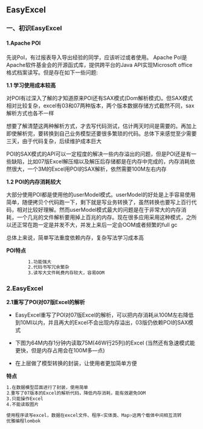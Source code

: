 ## EasyExcel

### 一、初识EasyExcel

#### 1.Apache POl

先说PoI，有过报表导入导出经验的同学，应该听过或者使用。
Apache PoI是Apache软件基金会的开源函式库，提供跨平台的Java API实现Microsoft office格式档案读写。但是存在如下一些问题:

**1.1 学习使用成本较高**

对POI有过深入了解的才知道原来POl还有SAX模式(Dom解析模式)。但SAX模式相对比较复杂，excel有03和07两种版本，两个版本数据存储方式截然不同，sax解析方式也各不一样

想要了解清楚这两种解析方式，才去写代码测试，估计两天时间是需要的。再加上即使解析完，要转换到自己业务模型还要很多繁琐的代码。总体下来感觉至少需要三天，由于代码复杂，后续维护成本巨大

POI的SAX模式的API可以一定程度的解决一些内存溢出的问题，但是POI还是有一些缺陷，比如07版Excel解压缩以及解压后存储都是在内存中完成的，内存消耗依然很大，一个3M的Excel用POI的SAX解析，依然需要100M左右内存

**1.2 POI的内存消耗较大**

大部分使用POI都是使用他的userModel模式。userModel的好处是上手容易使用简单，随便拷贝个代码跑一下，剩下就是写业务转换了，虽然转换也要写上百行代码，相对比较好理解。然而userModel模式最大的问题是在于非常大的内存消耗，一个几兆的文件解析要用掉上百兆的内存。现在很多应用采用这种模式，之所以还正常在跑一定是并发不大，并发上来后一定会OOM或者频繁的full gc

总体上来说，简单写法重度依赖内存，复杂写法学习成本高

**POI特点**

```sh
        1.功能强大
        2.代码书写冗余繁杂
        3.读写大文件耗费内存较大，容易OOM
```

### 2.EasyExcel

**2.1重写了POl对07版Excel的解析**

- EasyExcel重写了POI对07版Excel的解析，可以把内存消耗从100M左右降低到10MI以内，并且再大的Excel不会出现内存溢出，03版仍依赖POI的SAX模式

- 下图为64M内存1分钟内读取75M(46W行25列)的Excel (当然还有急速模式能更快，但是内存占用会在100M多—点)





- 在上层做了模型转换的封装，让使用者更加简单方便

**特点**

```sh
1.在数据模型层面进行了封装，使用简单
⒉重写了07版本的Excel的解析代码，降低内存消耗，能有效避免OOM
3.只能操作Excel
4.不能读取图片

使用程序读写excel，数据在excel文件、程序<实体类、Map>这两个载体中间相互流转
优雅编程lombok
```
